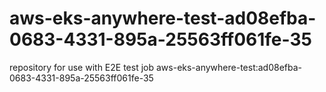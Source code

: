 # aws-eks-anywhere-test-ad08efba-0683-4331-895a-25563ff061fe-35
repository for use with E2E test job aws-eks-anywhere-test:ad08efba-0683-4331-895a-25563ff061fe-35
